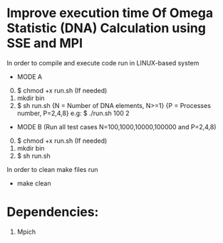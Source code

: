 # Improve execution time Of Omega Statistic (DNA) Calculation using SSE and MPI

In order to compile and execute code run in LINUX-based system

* MODE A

0) $ chmod +x run.sh (If needed)
1) mkdir bin
2) $ sh run.sh {N = Number of DNA elements, N>=1}  {P = Processes number, P=2,4,8}
    e.g:  $ ./run.sh 100 2

* MODE B (Run all test cases N=100,1000,10000,100000 and P=2,4,8)

0) $ chmod +x run.sh (If needed)
1) mkdir bin
2) $ sh run.sh

In order to clean make files run

* make clean


# Dependencies:

1) Mpich



